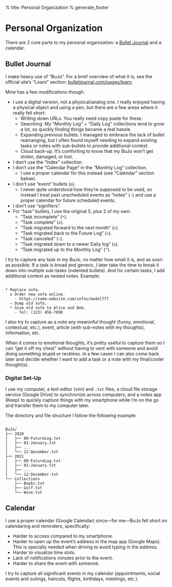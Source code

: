% title: Personal Organization
% generate_footer

# Personal Organization

There are 2 core parts to my personal organization: a [Bullet Journal](https://www.amazon.com/Bullet-Journal-Method-Present-Design/dp/0525533338/) and a calendar.

## Bullet Journal

I make heavy use of “BuJo”. For a brief overview of what it is, see the official site’s “Learn” section: [bulletjournal.com/pages/learn](https://bulletjournal.com/pages/learn).

Mine has a few modifications though:

* I use a digital version, not a physical/analog one. I really enjoyed having a physical object and using a pen, but there are a few areas where it really fell short:
    * Writing down URLs. You really need copy paste for these.
    * Searching. My “Monthly Log” + “Daily Log” collections tend to grow a lot, so quickly finding things became a real hassle.
    * Expanding previous bullets. I managed to embrace the lack of bullet rearranging, but I often found myself needing to expand existing tasks or notes with sub-bullets to provide additional context.
    * Cloud back-up. It’s comforting to know that my BuJo won’t get stolen, damaged, or lost.
* I don’t use the “Index” collection.
* I don’t use the “Calendar Page” in the “Monthly Log” collection.
    * I use a proper calendar for this instead (see “Calendar” section below).
* I don't use “event” bullets (`o`).
    * I never quite understood how they’re supposed to be used, so instead I treat past unscheduled events as “notes” (`-`) and use a proper calendar for future scheduled events.
* I don’t use “signifiers”.
* For “task” bullets, I use the original 5, plus 2 of my own:
    * “Task incomplete” (`*`).
    * “Task complete” (`x`).
    * “Task migrated forward to the next month” (`>`).
    * “Task migrated back to the Future Log” (`<`).
    * “Task canceled” (`~`).
    * “Task migrated down to a newer Daily log” (`v`).
    * “Task migrated up to the Monthly Log” (`^`).

I try to capture any task in my BuJo, no matter how small it is, and as soon as possible. If a task is broad and generic, I later take the time to break it down into multiple sub-tasks (indented bullets). And for certain tasks, I add additional context as nested notes. Example:

<pre><code>
* Replace sofa.
  x Order new sofa online.
    - https://some-website.com/sofas/model777
  ~ Dump old sofa.
  * Give old sofa to Alice and Bob.
    - Tel: (123) 456-7890
</code></pre>

I also try to capture as a note any meaninful thought (funny, emotional, contextual, etc.), event, article (with sub-notes with my thoughts), information, etc.

When it comes to emotional thoughts, it’s pretty useful to capture them so I can “get it off my chest” without having to vent with someone and avoid doing something stupid or reckless. In a few cases I can also come back later and decide whether I want to add a task or a note with my final/cooler thought(s).

### Digital Set-Up

I use my computer, a text editor (vim) and `.txt` files, a cloud file storage service (Google Drive) to synchronize across computers, and a notes app (Keep) to quickly capture things with my smartphone while I’m on the go and transfer them to my computer later.

The directory and file structure I follow the following example:

<pre><code>
BuJo/
├── 2020
│   ├── 00-FutureLog.txt
│   ├── 01-January.txt
│   ├── ...
│   └── 12-December.txt
├── 2021
│   ├── 00-FutureLog.txt
│   ├── 01-January.txt
│   ├── ...
│   └── 12-December.txt
└── Collections
    ├── Books.txt
    ├── Golf.txt
    └── Wine.txt
</code></pre>

## Calendar

I use a proper calendar (Google Calendar) since—for me—BuJo fell short on calendaring and reminders, specifically:

* Harder to access compared to my smartphone.
* Harder to open up the event’s address in the map app (Google Maps). This is specially needed when driving to avoid typing in the address.
* Harder to visualize time slots.
* Lack of notifications minutes prior to the event.
* Harder to share the event with someone.

I try to capture all significant events in my calendar (appointments, social events and outings, haircuts, flights, birthdays, meetings, etc.).
